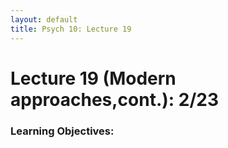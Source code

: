 ```yaml
---
layout: default
title: Psych 10: Lecture 19
---
```

# Lecture 19 (Modern approaches,cont.): 2/23

### Learning Objectives:
